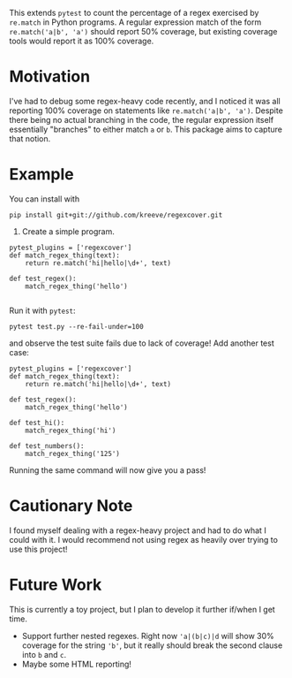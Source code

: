 This extends `pytest` to count the percentage of a regex exercised by `re.match` in Python programs. A regular expression match of the form `re.match('a|b', 'a')` should report 50% coverage, but existing coverage tools would report it as 100% coverage.

# Motivation

I've had to debug some regex-heavy code recently, and I noticed it was all reporting 100% coverage on statements like `re.match('a|b', 'a')`. Despite there being no actual branching in the code, the regular expression itself essentially "branches" to either match `a` or `b`. This package aims to capture that notion.

# Example

You can install with

```
pip install git+git://github.com/kreeve/regexcover.git
```

1. Create a simple program.


```
pytest_plugins = ['regexcover']
def match_regex_thing(text):
    return re.match('hi|hello|\d+', text)

def test_regex():
    match_regex_thing('hello')


```

Run it with `pytest`:

```
pytest test.py --re-fail-under=100
```

and observe the test suite fails due to lack of coverage! Add another test case:



```
pytest_plugins = ['regexcover']
def match_regex_thing(text):
    return re.match('hi|hello|\d+', text)

def test_regex():
    match_regex_thing('hello')

def test_hi():
    match_regex_thing('hi')

def test_numbers():
    match_regex_thing('125')
```

Running the same command will now give you a pass!

# Cautionary Note
I found myself dealing with a regex-heavy project and had to do what I could with it. I would recommend not using regex as heavily over trying to use this project!

# Future Work
This is currently a toy project, but I plan to develop it further if/when I get time.

- Support further nested regexes. Right now `'a|(b|c)|d` will show 30% coverage for the string `'b'`, but it really should break the second clause into `b` and `c`.
- Maybe some HTML reporting!
